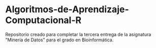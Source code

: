 # Algoritmos-de-Aprendizaje-Computacional-R
Repositorio creado para completar la tercera entrega de la asignatura "Minería de Datos" para el grado en Bioinformática.
